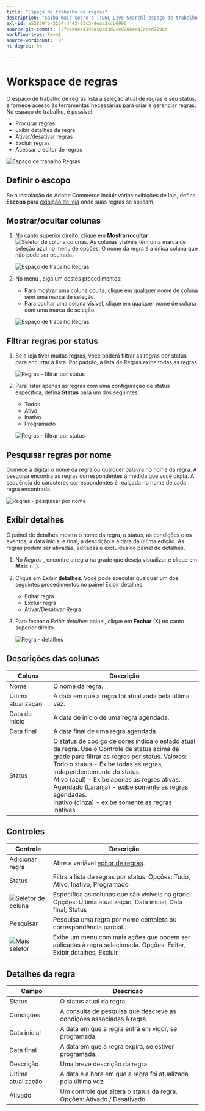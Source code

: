 ```yaml
---
title: "Espaço de trabalho de regras"
description: "Saiba mais sobre a [!DNL Live Search] espaço de trabalho de regras."
exl-id: a52839fb-2264-4443-83c3-9eaa2ccb6996
source-git-commit: 12fc4e0ee4399a50ad3d2ced2664e41aced7198d
workflow-type: tm+mt
source-wordcount: '0'
ht-degree: 0%

---
```


# Workspace de regras

O espaço de trabalho de regras lista a seleção atual de regras e seu status, e fornece acesso às ferramentas necessárias para criar e gerenciar regras. No espaço de trabalho, é possível:

* Procurar regras
* Exibir detalhes da regra
* Ativar/desativar regras
* Excluir regras
* Acessar o editor de regras

![Espaço de trabalho Regras](assets/rules-workspace.png)

## Definir o escopo

Se a instalação do Adobe Commerce incluir várias exibições de loja, defina **Escopo** para [exibição de loja](https://docs.magento.com/user-guide/configuration/scope.html) onde suas regras se aplicam.

## Mostrar/ocultar colunas

1. No canto superior direito, clique em **Mostrar/ocultar** ![Seletor de coluna](assets/btn-show-hide-columns.png) colunas.
As colunas visíveis têm uma marca de seleção azul no menu de opções. O nome da regra é a única coluna que não pode ser ocultada.

   ![Espaço de trabalho Regras](assets/rules-workspace-show-hide-columns.png)

1. No menu , siga um destes procedimentos:

   * Para mostrar uma coluna oculta, clique em qualquer nome de coluna sem uma marca de seleção.
   * Para ocultar uma coluna visível, clique em qualquer nome de coluna com uma marca de seleção.

   ![Espaço de trabalho Regras](assets/rules-workspace-all-columns.png)

## Filtrar regras por status

1. Se a loja tiver muitas regras, você poderá filtrar as regras por status para encurtar a lista. Por padrão, a lista de Regras exibe todas as regras.

   ![Regras - filtrar por status](assets/rules-workspace-filter-status.png)

1. Para listar apenas as regras com uma configuração de status específica, defina **Status** para um dos seguintes:

   * Todos
   * Ativo
   * Inativo
   * Programado

   ![Regras - filtrar por status](assets/rules-workspace-filter-status-active.png)

## Pesquisar regras por nome

Comece a digitar o nome da regra ou qualquer palavra no nome da regra.
A pesquisa encontra as regras correspondentes à medida que você digita. A sequência de caracteres correspondentes é realçada no nome de cada regra encontrada.

![Regras - pesquisar por nome](assets/rules-workspace-search-name.png)

## Exibir detalhes

O painel de detalhes mostra o nome da regra, o status, as condições e os eventos, a data inicial e final, a descrição e a data da última edição. As regras podem ser ativadas, editadas e excluídas do painel de detalhes.

1. No *Regras* , encontre a regra na grade que deseja visualizar e clique em **Mais** (...).
1. Clique em **Exibir detalhes**.
Você pode executar qualquer um dos seguintes procedimentos no painel Exibir detalhes:

   * Editar regra
   * Excluir regra
   * Ativar/Desativar Regra

1. Para fechar o *Exibir detalhes* painel, clique em **Fechar** (X) no canto superior direito.

   ![Regra - detalhes](assets/rules-workspace-details.png)

## Descrições das colunas

| Coluna | Descrição |
|--- |--- |
| Nome | O nome da regra. |
| Última atualização | A data em que a regra foi atualizada pela última vez. |
| Data de início | A data de início de uma regra agendada. |
| Data final | A data final de uma regra agendada. |
| Status | O status de código de cores indica o estado atual da regra. Use o Controle de status acima da grade para filtrar as regras por status. Valores:<br />Todo o status - Exibe todas as regras, independentemente do status.<br />Ativo (azul) - Exibe apenas as regras ativas.<br />Agendado (Laranja) - exibe somente as regras agendadas.<br />Inativo (cinza) - exibe somente as regras inativas. |

## Controles

| Controle | Descrição |
|--- |--- |
| Adicionar regra | Abre a variável [editor de regras](rules-add.md). |
| Status | Filtra a lista de regras por status. Opções: Tudo, Ativo, Inativo, Programado |
| ![Seletor de coluna](assets/btn-show-hide-columns.png) | Especifica as colunas que são visíveis na grade. Opções: Última atualização, Data inicial, Data final, Status |
| Pesquisar | Pesquisa uma regra por nome completo ou correspondência parcial. |
| ![Mais seletor](assets/btn-more.png) | Exibe um menu com mais ações que podem ser aplicadas à regra selecionada. Opções: Editar, Exibir detalhes, Excluir |

## Detalhes da regra

| Campo | Descrição |
|--- |--- |
| Status | O status atual da regra. |
| Condições | A consulta de pesquisa que descreve as condições associadas à regra. |
| Data inicial | A data em que a regra entra em vigor, se programada. |
| Data final | A data em que a regra expira, se estiver programada. |
| Descrição | Uma breve descrição da regra. |
| Última atualização | A data e a hora em que a regra foi atualizada pela última vez. |
| Ativado | Um controle que altera o status da regra. Opções: Ativado / Desativado |
